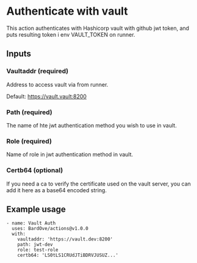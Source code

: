 # Authenticate with vault

This action authenticates with Hashicorp vault with github jwt token, and puts resulting token i env VAULT_TOKEN on runner. 

## Inputs

### Vaultaddr (required)

Address to access vault via from runner.

Default: https://vault.vault:8200

### Path (required)

The name of hte jwt authentication method you wish to use in vault.

### Role (required)

Name of role in jwt authentication method in vault.

### Certb64 (optional)

If you need a ca to verify the certificate used on the vault server, you can add it here as a base64 encoded string.

## Example usage

    - name: Vault Auth
      uses: BardOve/actions@v1.0.0
      with:
        vaultaddr: 'https://vault.dev:8200'
        path: jwt-dev
        role: test-role
        certb64: 'LS0tLS1CRUdJTiBDRVJUSUZ...'


